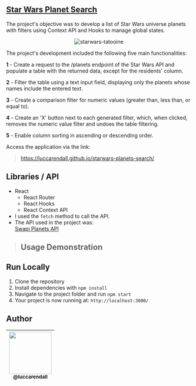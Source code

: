 ## [Star Wars Planet Search](https://luccarendall.github.io/starwars-planets-search/)
The project's objective was to develop a list of Star Wars universe planets with filters using Context API and Hooks to manage global states.

<div align="center">
<img src="https://i.ibb.co/92Ww8K5/Star-Wars-Planet-Search.png" alt="starwars-tatooine">  
</div>

The project's development included the following five main functionalities:

**1** - Create a request to the /planets endpoint of the Star Wars API and populate a table with the returned data, except for the residents' column.

**2** - Filter the table using a text input field, displaying only the planets whose names include the entered text.

**3** - Create a comparison filter for numeric values (greater than, less than, or equal to).

**4** - Create an 'X' button next to each generated filter, which, when clicked, removes the numeric value filter and undoes the table filtering.

**5** - Enable column sorting in ascending or descending order.

Access the application via the link:
> https://luccarendall.github.io/starwars-planets-search/

## Libraries / API
* React
	 * React Router
	 * React Hooks
	 * React Context API
* I used the `fetch` method to call the API.
* The API used in the project was:    
[Swapi Planets API](https://swapi-trybe.herokuapp.com/api/planets/)

> ## Usage Demonstration

## Run Locally
1) Clone the repository
2) Install dependencies with `npm install`
3) Navigate to the project folder and run `npm start`
4) Your project is now running at: `http://localhost:3000/`

## Author
| [<img src="https://avatars.githubusercontent.com/u/92706411?v=4" width=115><br><sub>@luccarendall</sub>](https://github.com/LuccaRendall) |
| :---: |
